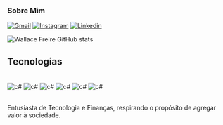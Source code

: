 ### Sobre Mim 

[![Gmail](https://img.shields.io/badge/Gmail-D14836?style=for-the-badge&logo=gmail&logoColor=white)](mailto:wallacehf12@gmail.com)
[![Instagram](https://img.shields.io/badge/Instagram-E4405F?style=for-the-badge&logo=instagram&logoColor=white)](https://www.instagram.com/wallacehfreire/)
[![Linkedin](https://img.shields.io/badge/LinkedIn-0077B5?style=for-the-badge&logo=linkedin&logoColor=white)](https://www.linkedin.com/in/wallace-freire-b792b5209/)

![Wallace Freire GitHub stats](https://github-readme-stats.vercel.app/api?username=wallacefreire&show_icons=true&theme=radical)

## Tecnologias

<div style="display: inline_block"><br/>
    <img align="center" alt="c#" src=https://img.shields.io/badge/C%23-239120?style=for-the-badge&logo=c-sharp&logoColor=white/>
    <img align="center" alt="c#" src=https://img.shields.io/badge/.NET-5C2D91?style=for-the-badge&logo=.net&logoColor=white/> 
    <img align="center" alt="c#" src=https://img.shields.io/badge/JavaScript-F7DF1E?style=for-the-badge&logo=javascript&logoColor=black/> 
    <img align="center" alt="c#" src=https://img.shields.io/badge/Node.js-43853D?style=for-the-badge&logo=node.js&logoColor=white/> 
    <img align="center" alt="c#" src=https://img.shields.io/badge/PHP-777BB4?style=for-the-badge&logo=php&logoColor=white/> 
    <img align="center" alt="c#" src=https://img.shields.io/badge/MySQL-00000F?style=for-the-badge&logo=mysql&logoColor=white/> 
    
   

</div><br/>

Entusiasta de Tecnologia e Finanças, respirando o propósito de agregar valor à sociedade.
